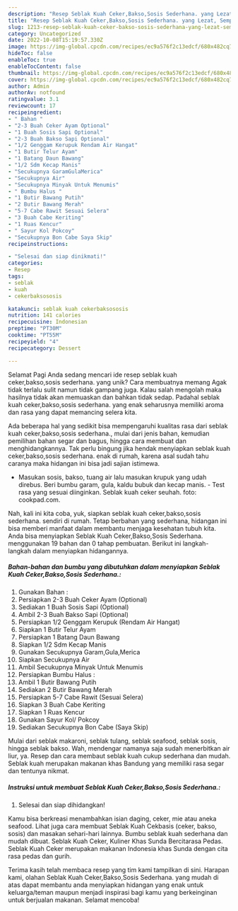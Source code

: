 ```yaml
---
description: "Resep Seblak Kuah Ceker,Bakso,Sosis Sederhana. yang Lezat, Sempurna"
title: "Resep Seblak Kuah Ceker,Bakso,Sosis Sederhana. yang Lezat, Sempurna"
slug: 1213-resep-seblak-kuah-ceker-bakso-sosis-sederhana-yang-lezat-sempurna
category: Uncategorized
date: 2022-10-08T15:19:57.330Z
image: https://img-global.cpcdn.com/recipes/ec9a576f2c13edcf/680x482cq70/seblak-kuah-cekerbaksososis-sederhana-foto-resep-utama.jpg
hideToc: false
enableToc: true
enableTocContent: false
thumbnail: https://img-global.cpcdn.com/recipes/ec9a576f2c13edcf/680x482cq70/seblak-kuah-cekerbaksososis-sederhana-foto-resep-utama.jpg
cover: https://img-global.cpcdn.com/recipes/ec9a576f2c13edcf/680x482cq70/seblak-kuah-cekerbaksososis-sederhana-foto-resep-utama.jpg
author: Admin
authorAv: notfound
ratingvalue: 3.1
reviewcount: 17
recipeingredient:
- " Bahan "
- "2-3 Buah Ceker Ayam Optional"
- "1 Buah Sosis Sapi Optional"
- "2-3 Buah Bakso Sapi Optional"
- "1/2 Genggam Kerupuk Rendam Air Hangat"
- "1 Butir Telur Ayam"
- "1 Batang Daun Bawang"
- "1/2 Sdm Kecap Manis"
- "Secukupnya GaramGulaMerica"
- "Secukupnya Air"
- "Secukupnya Minyak Untuk Menumis"
- " Bumbu Halus "
- "1 Butir Bawang Putih"
- "2 Butir Bawang Merah"
- "5-7 Cabe Rawit Sesuai Selera"
- "3 Buah Cabe Keriting"
- "1 Ruas Kencur"
- " Sayur Kol Pokcoy"
- "Secukupnya Bon Cabe Saya Skip"
recipeinstructions:

- "Selesai dan siap dinikmati!"
categories:
- Resep
tags:
- seblak
- kuah
- cekerbaksososis

katakunci: seblak kuah cekerbaksososis 
nutrition: 141 calories
recipecuisine: Indonesian
preptime: "PT30M"
cooktime: "PT55M"
recipeyield: "4"
recipecategory: Dessert

---
```



Selamat Pagi Anda sedang mencari ide resep seblak kuah ceker,bakso,sosis sederhana. yang unik? Cara membuatnya memang Agak tidak terlalu sulit namun tidak gampang juga. Kalau salah mengolah maka hasilnya tidak akan memuaskan dan bahkan tidak sedap. Padahal seblak kuah ceker,bakso,sosis sederhana. yang enak seharusnya memiliki aroma dan rasa yang dapat memancing selera kita.


Ada beberapa hal yang sedikit bisa mempengaruhi kualitas rasa dari seblak kuah ceker,bakso,sosis sederhana., mulai dari jenis bahan, kemudian pemilihan bahan segar dan bagus, hingga cara membuat dan menghidangkannya. Tak perlu bingung jika hendak menyiapkan seblak kuah ceker,bakso,sosis sederhana. enak di rumah, karena asal sudah tahu caranya maka hidangan ini bisa jadi sajian istimewa.

- Masukan sosis, bakso, tuang air lalu masukan krupuk yang udah direbus. Beri bumbu garam, gula, kaldu bubuk dan kecap manis. - Test rasa yang sesuai diinginkan. Seblak kuah ceker seuhah. foto: cookpad.com.


Nah, kali ini kita coba, yuk, siapkan seblak kuah ceker,bakso,sosis sederhana. sendiri di rumah. Tetap berbahan yang sederhana, hidangan ini bisa memberi manfaat dalam membantu menjaga kesehatan tubuh kita. Anda bisa menyiapkan Seblak Kuah Ceker,Bakso,Sosis Sederhana. menggunakan 19 bahan dan 0 tahap pembuatan. Berikut ini langkah-langkah dalam menyiapkan hidangannya.

<!--inarticleads1-->

##### Bahan-bahan dan bumbu yang dibutuhkan dalam menyiapkan Seblak Kuah Ceker,Bakso,Sosis Sederhana.:

1. Gunakan  Bahan :
1. Persiapkan 2-3 Buah Ceker Ayam (Optional)
1. Sediakan 1 Buah Sosis Sapi (Optional)
1. Ambil 2-3 Buah Bakso Sapi (Optional)
1. Persiapkan 1/2 Genggam Kerupuk (Rendam Air Hangat)
1. Siapkan 1 Butir Telur Ayam
1. Persiapkan 1 Batang Daun Bawang
1. Siapkan 1/2 Sdm Kecap Manis
1. Gunakan Secukupnya Garam,Gula,Merica
1. Siapkan Secukupnya Air
1. Ambil Secukupnya Minyak Untuk Menumis
1. Persiapkan  Bumbu Halus :
1. Ambil 1 Butir Bawang Putih
1. Sediakan 2 Butir Bawang Merah
1. Persiapkan 5-7 Cabe Rawit (Sesuai Selera)
1. Siapkan 3 Buah Cabe Keriting
1. Siapkan 1 Ruas Kencur
1. Gunakan  Sayur Kol/ Pokcoy
1. Sediakan Secukupnya Bon Cabe (Saya Skip)


Mulai dari seblak makaroni, seblak tulang, seblak seafood, seblak sosis, hingga seblak bakso. Wah, mendengar namanya saja sudah menerbitkan air liur, ya. Resep dan cara membaut seblak kuah cukup sederhana dan mudah. Seblak kuah merupakan makanan khas Bandung yang memiliki rasa segar dan tentunya nikmat. 

<!--inarticleads2-->

##### Instruksi untuk membuat Seblak Kuah Ceker,Bakso,Sosis Sederhana.:


1. Selesai dan siap dihidangkan!

Kamu bisa berkreasi menambahkan isian daging, ceker, mie atau aneka seafood. Lihat juga cara membuat Seblak Kuah Cekbasis (ceker, bakso, sosis) dan masakan sehari-hari lainnya. Bumbu seblak kuah sederhana dan mudah dibuat. Seblak Kuah Ceker, Kuliner Khas Sunda Bercitarasa Pedas. Seblak Kuah Ceker merupakan makanan Indonesia khas Sunda dengan cita rasa pedas dan gurih. 

Terima kasih telah membaca resep yang tim kami tampilkan di sini. Harapan kami, olahan Seblak Kuah Ceker,Bakso,Sosis Sederhana. yang mudah di atas dapat membantu anda menyiapkan hidangan yang enak untuk keluarga/teman maupun menjadi inspirasi bagi kamu yang berkeinginan untuk berjualan makanan. Selamat mencoba!
